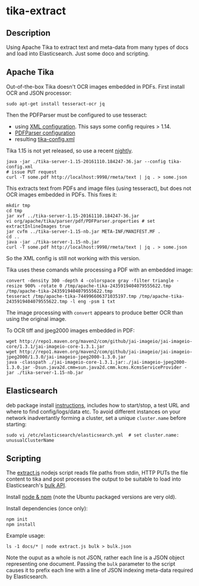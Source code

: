 # tika-extract

## Description
Using Apache Tika to extract text and meta-data from many types of docs and load into Elasticsearch. Just some doco and scripting.

## Apache Tika
Out-of-the-box Tika doesn't OCR images embedded in PDFs. First install OCR and JSON processor:

    sudo apt-get install tesseract-ocr jq

Then the PDFParser must be configured to use tesseract:
- using [XML configuration](https://tika.apache.org/1.13/configuring.html#Using_a_Tika_Configuration_XML_file). This says some config requires > 1.14.
- [PDFParser configuration](https://wiki.apache.org/tika/PDFParser%20%28Apache%20PDFBox%29)
- resulting [tika-config.xml](tika-config.xml)

Tika 1.15 is not yet released, so use a recent [nightly](https://repository.apache.org/content/groups/snapshots/org/apache/tika/tika-server/1.15-SNAPSHOT).

    java -jar ./tika-server-1.15-20161110.184247-36.jar --config tika-config.xml
    # issue PUT request
    curl -T some.pdf http://localhost:9998/rmeta/text | jq . > some.json

This extracts text from PDFs and image files (using tesseract), but does not OCR images embedded in PDFs. This fixes it:

    mkdir tmp
    cd tmp
    jar xvf ../tika-server-1.15-20161110.184247-36.jar
    vi org/apache/tika/parser/pdf/PDFParser.properties # set extractInlineImages true
    jar cvfm ../tika-server-1.15-nb.jar META-INF/MANIFEST.MF .
    cd ..
    java -jar ./tika-server-1.15-nb.jar
    curl -T some.pdf http://localhost:9998/rmeta/text | jq . > some.json
    
So the XML config is still not working with this version.

Tika uses these comands while processing a PDF with an embedded image:

    convert -density 300 -depth 4 -colorspace gray -filter triangle -resize 900% -rotate 0 /tmp/apache-tika-2435919404079555622.tmp /tmp/apache-tika-2435919404079555622.tmp
    tesseract /tmp/apache-tika-744996606371035197.tmp /tmp/apache-tika-2435919404079555622.tmp -l eng -psm 1 txt

The image processing with `convert` appears to produce better OCR than using the original image.

To OCR tiff and jpeg2000 images embedded in PDF:

    wget http://repo1.maven.org/maven2/com/github/jai-imageio/jai-imageio-core/1.3.1/jai-imageio-core-1.3.1.jar
    wget http://repo1.maven.org/maven2/com/github/jai-imageio/jai-imageio-jpeg2000/1.3.0/jai-imageio-jpeg2000-1.3.0.jar
    java -classpath ./jai-imageio-core-1.3.1.jar:./jai-imageio-jpeg2000-1.3.0.jar -Dsun.java2d.cmm=sun.java2d.cmm.kcms.KcmsServiceProvider -jar ./tika-server-1.15-nb.jar 

## Elasticsearch

deb package install [instructions](https://www.elastic.co/guide/en/elasticsearch/reference/5.0/deb.html),
includes how to start/stop, a test URL and where to find config/logs/data etc.
To avoid different instances on your network inadvertantly forming a cluster, set a unique `cluster.name` before starting:

    sudo vi /etc/elasticsearch/elasticsearch.yml  # set cluster.name: unusualClusterName

## Scripting
The [extract.js](extract.js) nodejs script reads file paths from stdin, HTTP PUTs the file content to tika and post processes the output to be suitable
to load into Elasticsearch's [bulk API](https://www.elastic.co/guide/en/elasticsearch/reference/5.0/docs-bulk.html).

Install [node & npm](https://nodejs.org/en/download/package-manager/#debian-and-ubuntu-based-linux-distributions) (note the Ubuntu packaged versions are very old).

Install dependencies (once only):

    npm init
    npm install

Example usage:

    ls -1 docs/* | node extract.js bulk > bulk.json
    
Note the ouput as a whole is not JSON, rather each line is a JSON object representing one document.
Passing the `bulk` parameter to the script causes it to prefix each line with a line of JSON indexing meta-data required by Elasticsearch.

